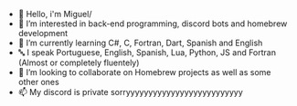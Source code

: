 - 👋 Hello, i'm Miguel/
- 👀 I’m interested in back-end programming, discord bots and homebrew development
- 🌱 I’m currently learning C#, C, Fortran, Dart, Spanish and English
- 🔤 I speak Portuguese, English, Spanish, Lua, Python, JS and Fortran (Almost or completely fluentely)
- 💞️ I’m looking to collaborate on Homebrew projects as well as some other ones
- 📫 My discord is private sorryyyyyyyyyyyyyyyyyyyyyyyyyy

<!---
PorchyyMinch/PorchyyMinch is a ✨ special ✨ repository because its `README.md` (this file) appears on your GitHub profile.
You can click the Preview link to take a look at your changes.
--->

